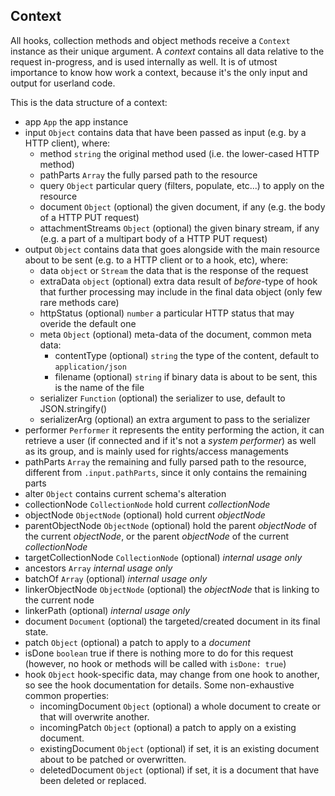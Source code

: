 


<a name="ref.common-context"></a>
## Context

All hooks, collection methods and object methods receive a `Context` instance as their unique argument.
A *context* contains all data relative to the request in-progress, and is used internally as well.
It is of utmost importance to know how work a context, because it's the only input and output for userland code.

This is the data structure of a context:
                                                    
* app `App` the app instance
* input `Object` contains data that have been passed as input (e.g. by a HTTP client), where:
	* method `string` the original method used (i.e. the lower-cased HTTP method)
	* pathParts `Array` the fully parsed path to the resource
	* query `Object` particular query (filters, populate, etc...) to apply on the resource
	* document `Object` (optional) the given document, if any (e.g. the body of a HTTP PUT request)
	* attachmentStreams `Object` (optional) the given binary stream, if any (e.g. a part of a multipart body of a HTTP PUT request)
* output `Object` contains data that goes alongside with the main resource about to be sent (e.g. to a HTTP client
  or to a hook, etc), where:
	* data `object` or `Stream` the data that is the response of the request
	* extraData `object` (optional) extra data result of *before*-type of hook that further processing may include in the final data object (only few rare methods care)
	* httpStatus (optional) `number` a particular HTTP status that may overide the default one
	* meta `Object` (optional) meta-data of the document, common meta data:
		* contentType (optional) `string` the type of the content, default to `application/json`
		* filename (optional) `string` if binary data is about to be sent, this is the name of the file
	* serializer `Function` (optional) the serializer to use, default to JSON.stringify()
	* serializerArg (optional) an extra argument to pass to the serializer
* performer `Performer` it represents the entity performing the action, it can retrieve a user (if connected and if it's not a *system performer*)
  as well as its group, and is mainly used for rights/access managements
* pathParts `Array` the remaining and fully parsed path to the resource, different from `.input.pathParts`, since it only contains the remaining parts
* alter `Object` contains current schema's alteration
* collectionNode `CollectionNode` hold current *collectionNode*
* objectNode `ObjectNode` (optional) hold current *objectNode*
* parentObjectNode `ObjectNode` (optional) hold the parent *objectNode* of the current *objectNode*, or the parent *objectNode* of the current *collectionNode*
* targetCollectionNode `CollectionNode` (optional) *internal usage only*
* ancestors `Array` *internal usage only*
* batchOf `Array` (optional) *internal usage only*
* linkerObjectNode `ObjectNode` (optional) the *objectNode* that is linking to the current node
* linkerPath (optional) *internal usage only*
* document `Document` (optional) the targeted/created document in its final state.
* patch `Object` (optional) a patch to apply to a *document*
* isDone `boolean` true if there is nothing more to do for this request (however, no hook or methods will be called with `isDone: true`)
* hook `Object` hook-specific data, may change from one hook to another, so see the hook documentation for details.
  Some non-exhaustive common properties:
	* incomingDocument `Object` (optional) a whole document to create or that will overwrite another.
	* incomingPatch `Object` (optional) a patch to apply on a existing document.
	* existingDocument `Object` (optional) if set, it is an existing document about to be patched or overwritten.
	* deletedDocument `Object` (optional) if set, it is a document that have been deleted or replaced.

